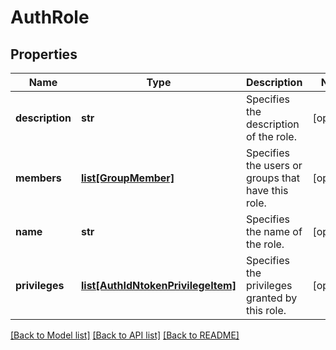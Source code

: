 # AuthRole

## Properties
Name | Type | Description | Notes
------------ | ------------- | ------------- | -------------
**description** | **str** | Specifies the description of the role. | [optional] 
**members** | [**list[GroupMember]**](GroupMember.md) | Specifies the users or groups that have this role. | [optional] 
**name** | **str** | Specifies the name of the role. | [optional] 
**privileges** | [**list[AuthIdNtokenPrivilegeItem]**](AuthIdNtokenPrivilegeItem.md) | Specifies the privileges granted by this role. | [optional] 

[[Back to Model list]](../README.md#documentation-for-models) [[Back to API list]](../README.md#documentation-for-api-endpoints) [[Back to README]](../README.md)


